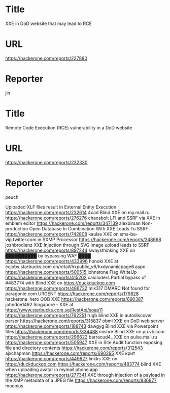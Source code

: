 # Title
XXE in DoD website that may lead to RCE
# URL 
https://hackerone.com/reports/227880
# Reporter 
jin

# Title
Remote Code Execution (RCE) vulnerability in a DoD website
# URL 
https://hackerone.com/reports/232330
# Reporter 
peuch

Uploaded XLF files result in External Entity Execution
https://hackerone.com/reports/232614
4cad
Blind XXE on my.mail.ru
https://hackerone.com/reports/276276
chaosbolt
LFI and SSRF via XXE in emblem editor
https://hackerone.com/reports/347139
alexbirsan
Non-production Open Database In Combination With XXE Leads To SSRF
https://hackerone.com/reports/742808
kaulse
XXE on sms-be-vip.twitter.com in SXMP Processor
https://hackerone.com/reports/248668
joshbrodienz
XXE Injection through SVG image upload leads to SSRF
https://hackerone.com/reports/897244
swaysthinking
XXE on ██████████ by bypassing WAF ████
https://hackerone.com/reports/433996
honoki
XXE at ecjobs.starbucks.com.cn/retail/hxpublic_v6/hxdynamicpage6.aspx
https://hackerone.com/reports/500515
johnstone
Flag WriteUp
https://hackerone.com/reports/415202
caioluders
Partial bypass of #483774 with Blind XXE on https://duckduckgo.com
https://hackerone.com/reports/486732
mik317
DMARC  Not found for paragonie.com   URGENT
https://hackerone.com/reports/179828
hackerone_hero
OOB XXE 
https://hackerone.com/reports/690387
johndoe1492
Singapore - XXE at https://www.starbucks.com.sg/RestApi/soap11
https://hackerone.com/reports/762251
rugb
blind XXE in autodiscover parser
https://hackerone.com/reports/315837
obmi
XXE on DoD web server
https://hackerone.com/reports/188743
dawgyg
Blind XXE via Powerpoint files
https://hackerone.com/reports/334488
mishre
Blind XXE on pu.vk.com
https://hackerone.com/reports/296622
barracud4_
XXE on pulse.mail.ru
https://hackerone.com/reports/505947
XXE in Site Audit function exposing file and directory contents
https://hackerone.com/reports/312543
ajxchapman
https://hackerone.com/reports/690295
XXE крит
https://hackerone.com/reports/449627
linkks
XXE on https://duckduckgo.com
https://hackerone.com/reports/483774
blind XXE when uploading avatar in mymail phone app
https://hackerone.com/reports/277341
XXE through injection of a payload in the XMP metadata of a JPEG file
https://hackerone.com/reports/836877
moebius
